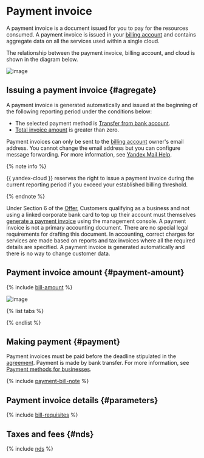 # Payment invoice

A payment invoice is a document issued for you to pay for the resources consumed. A payment invoice is issued in your [billing account](billing-account.md) and contains aggregate data on all the services used within a single cloud.


The relationship between the payment invoice, billing account, and cloud is shown in the diagram below.

![image](../../_assets/billing/1-1-cloud.png)


## Issuing a payment invoice {#agregate}

A payment invoice is generated automatically and issued at the beginning of the following reporting period under the conditions below:
* The selected payment method is [Transfer from bank account](../payment/payment-methods-business.md).
* [Total invoice amount](#payment-amount) is greater than zero.

Payment invoices can only be sent to the [billing account](billing-account.md) owner's email address. You cannot change the email address but you can configure message forwarding. For more information, see [Yandex Mail Help](https://yandex.com/support/mail/web/preferences/filters/forwarding.html).


{% note info %}

{{ yandex-cloud }} reserves the right to issue a payment invoice during the current reporting period if you exceed your established billing threshold.

{% endnote %}

Under Section 6 of the [Offer](https://yandex.ru/legal/cloud_oferta/), Customers qualifying as a business and not using a linked corporate bank card to top up their account must themselves [generate a payment invoice](../operations/pay-the-bill.md#legal-entities) using the management console.
A payment invoice is not a primary accounting document. There are no special legal requirements for drafting this document. In accounting, correct charges for services are made based on reports and tax invoices where all the required details are specified. A payment invoice is generated automatically and there is no way to change customer data.

## Payment invoice amount {#payment-amount}

{% include [bill-amount](../_includes/bill-amount.md) %}


![image](../../_assets/billing/formula.png)

{% list tabs %}



{% endlist %}


## Making payment {#payment}

Payment invoices must be paid before the deadline stipulated in the [agreement](../concepts/contract.md). Payment is made by bank transfer. For more information, see [Payment methods for businesses](../payment/payment-methods-business.md).

{% include [payment-bill-note](../_includes/payment-bill-note.md) %}

## Payment invoice details {#parameters}

{% include [bill-requisites](../_includes/bill-requisites.md) %}


## Taxes and fees {#nds}

{% include [nds](../_includes/nds.md) %}
